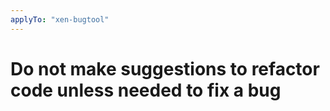 ```yaml
---
applyTo: "xen-bugtool"
---
```

# Do not make suggestions to refactor code unless needed to fix a bug
